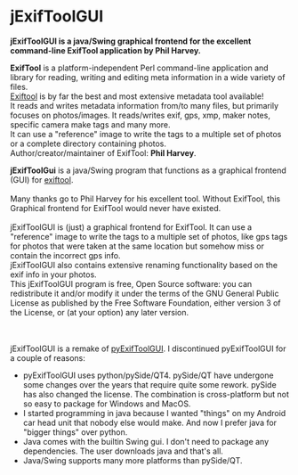 # jExifToolGUI
**jExifToolGUI is a java/Swing graphical frontend for the excellent command-line ExifTool application by Phil Harvey.**


**ExifTool** is a platform-independent Perl command-line application and library for reading, writing and editing meta information in a wide variety of files.<br>
[Exiftool](https://www.sno.phy.queensu.ca/~phil/exiftool/) is by far the best and most extensive metadata tool available!<br>
It reads and writes metadata information from/to many files, but primarily focuses on photos/images. It reads/writes exif, gps, xmp, maker notes, specific camera make tags and many more.<br>
It can use a "reference" image to write the tags to a multiple set of photos or a complete directory containing photos.<br>
Author/creator/maintainer of ExifTool: **Phil Harvey**.
  
**jExifToolGui** is a java/Swing program that functions as a graphical frontend (GUI) for [exiftool](http://www.sno.phy.queensu.ca/~phil/exiftool/).<br><br>
Many thanks go to Phil Harvey for his excellent tool. Without ExifTool, this Graphical frontend for ExifTool would never have existed.<br><br>
jExifToolGUI is (just) a graphical frontend for ExifTool. It can use a "reference" image to write the tags to a multiple set of photos, like gps tags for photos that were taken at the same location but somehow miss or contain the incorrect gps info.<br>
jExifToolGUI also contains extensive renaming functionality based on the exif info in your photos.<br>
This jExifToolGUI program is free, Open Source software: you can redistribute it and/or modify it under the terms of the GNU General Public License as published by the Free Software Foundation, either version 3 of the License, or (at your option) any later version.


<br><br>jExifToolGUI is a remake of [pyExifToolGUI](https://github.com/hvdwolf/pyExifToolGUI). I discontinued pyExifToolGUI for a couple of reasons:
* pyExifToolGUI uses python/pySide/QT4. pySide/QT have undergone some changes over the years that require quite some rework. pySide has also changed the license. The combination is cross-platform but not so easy to package for Windows and MacOS.
* I started programming in java because I wanted "things" on my Android car head unit that nobody else would make. And now I prefer java for "bigger things" over python.
* Java comes with the builtin Swing gui. I don't need to package any dependencies. The user downloads java and that's all.
* Java/Swing supports many more platforms than pySide/QT.
